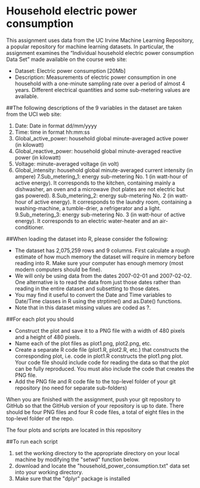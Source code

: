 # Household electric power consumption

This assignment uses data from the UC Irvine Machine Learning Repository, a popular repository for machine learning datasets. In particular, the assignment examines the “Individual household electric power consumption Data Set”  made available on the course web site:
* Dataset: Electric power consumption [20Mb]
* Description: Measurements of electric power consumption in one household with a one-minute sampling rate over a period of almost 4 years. Different electrical quantities and some sub-metering values are available.

##The following descriptions of the 9 variables in the dataset are taken from the UCI web site:
 1. Date: Date in format dd/mm/yyyy
 2. Time: time in format hh:mm:ss
 3. Global_active_power: household global minute-averaged active power (in kilowatt)
 4. Global_reactive_power: household global minute-averaged reactive power (in kilowatt)
 5. Voltage: minute-averaged voltage (in volt)
 6. Global_intensity: household global minute-averaged current intensity (in ampere)
 7.Sub_metering_1: energy sub-metering No. 1 (in watt-hour of active energy). It corresponds to the kitchen, containing mainly a dishwasher, an oven and a microwave (hot plates are not electric but gas powered).
 8.Sub_metering_2: energy sub-metering No. 2 (in watt-hour of active energy). It corresponds to the laundry room, containing a washing-machine, a tumble-drier, a refrigerator and a light.
 9.Sub_metering_3: energy sub-metering No. 3 (in watt-hour of active energy). It corresponds to an electric water-heater and an air-conditioner.

##When loading the dataset into R, please consider the following:
* The dataset has 2,075,259 rows and 9 columns. First calculate a rough estimate of how much memory the dataset will require in memory before reading into R. Make sure your computer has enough memory (most modern computers should be fine).
* We will only be using data from the dates 2007-02-01 and 2007-02-02. One alternative is to read the data from just those dates rather than reading in the entire dataset and subsetting to those dates.
* You may find it useful to convert the Date and Time variables to Date/Time classes in R using the strptime()  and as.Date() functions.
* Note that in this dataset missing values are coded as ?.

##For each plot you should
* Construct the plot and save it to a PNG file with a width of 480 pixels and a height of 480 pixels.
* Name each of the plot files as plot1.png, plot2.png, etc.
* Create a separate R code file (plot1.R, plot2.R, etc.) that constructs the corresponding plot, i.e. code in plot1.R constructs the plot1.png plot. Your code file should include code for reading the data so that the plot can be fully reproduced. You must also include the code that creates the PNG file.
* Add the PNG file and R code file to the top-level folder of your git repository (no need for separate sub-folders)

When you are finished with the assignment, push your git repository to GitHub so that the GitHub version of your repository is up to date. There should be four PNG files and four R code files, a total of eight files in the top-level folder of the repo.

The four plots and scripts are located in this repository

##To run each script
 1) set the working directory to the appropriate directory on your local machine 
    by modifying the "setwd" function below.
 2) download and locate the "household_power_consumption.txt" data set into
    your working directory.
 3) Make sure that the "dplyr" package is installed

